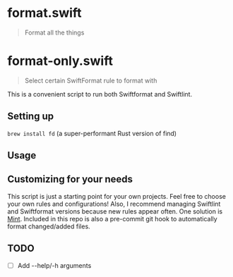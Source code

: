# format.swift

> Format all the things

# format-only.swift

> Select certain SwiftFormat rule to format with

This is a convenient script to run both Swiftformat and Swiftlint.

## Setting up

`brew install fd` (a super-performant Rust version of find)

## Usage

## Customizing for your needs

This script is just a starting point for your own projects. Feel free to choose your own rules and configurations! Also, I recommend managing Swiftlint and Swiftformat versions because new rules appear often. One solution is [Mint](mint-url....). Included in this repo is also a pre-commit git hook to automatically format changed/added files.

## TODO

- [ ] Add --help/-h arguments
